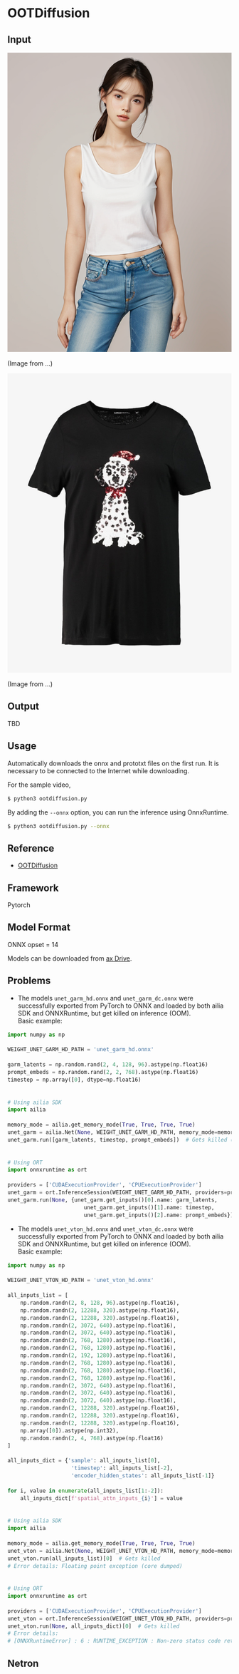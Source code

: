 # OOTDiffusion

## Input

![Input model image](model.png)

(Image from ...)

![Input cloth image](cloth.jpg)

(Image from ...)

## Output

TBD

## Usage
Automatically downloads the onnx and prototxt files on the first run.
It is necessary to be connected to the Internet while downloading.

For the sample video,
``` bash
$ python3 ootdiffusion.py
```

By adding the `--onnx` option, you can run the inference using OnnxRuntime.
```bash
$ python3 ootdiffusion.py --onnx
```

## Reference

- [OOTDiffusion](https://github.com/levihsu/OOTDiffusion)

## Framework

Pytorch

## Model Format

ONNX opset = 14

Models can be downloaded from [ax Drive](https://drive.google.com/file/d/1gsdKNyILaNfVxI-8lb3fIoHHJh5KO3GW/view?usp=sharing).

## Problems

- The models `unet_garm_hd.onnx` and `unet_garm_dc.onnx` were successfully exported from PyTorch to ONNX and loaded by both ailia SDK and ONNXRuntime, but get killed on inference (OOM). <br>
Basic example:
```python
import numpy as np

WEIGHT_UNET_GARM_HD_PATH = 'unet_garm_hd.onnx'

garm_latents = np.random.rand(2, 4, 128, 96).astype(np.float16)
prompt_embeds = np.random.rand(2, 2, 768).astype(np.float16)
timestep = np.array([0], dtype=np.float16)


# Using ailia SDK
import ailia

memory_mode = ailia.get_memory_mode(True, True, True, True)
unet_garm = ailia.Net(None, WEIGHT_UNET_GARM_HD_PATH, memory_mode=memory_mode)
unet_garm.run([garm_latents, timestep, prompt_embeds])  # Gets killed (OOM)


# Using ORT
import onnxruntime as ort

providers = ['CUDAExecutionProvider', 'CPUExecutionProvider']
unet_garm = ort.InferenceSession(WEIGHT_UNET_GARM_HD_PATH, providers=providers)
unet_garm.run(None, {unet_garm.get_inputs()[0].name: garm_latents,
                        unet_garm.get_inputs()[1].name: timestep,
                        unet_garm.get_inputs()[2].name: prompt_embeds})  # Gets killed (OOM)
```

- The models `unet_vton_hd.onnx` and `unet_vton_dc.onnx` were successfully exported from PyTorch to ONNX and loaded by both ailia SDK and ONNXRuntime, but get killed on inference (OOM). <br>
Basic example:
```python
import numpy as np

WEIGHT_UNET_VTON_HD_PATH = 'unet_vton_hd.onnx'

all_inputs_list = [
    np.random.randn(2, 8, 128, 96).astype(np.float16),
    np.random.randn(2, 12288, 320).astype(np.float16),
    np.random.randn(2, 12288, 320).astype(np.float16),
    np.random.randn(2, 3072, 640).astype(np.float16),
    np.random.randn(2, 3072, 640).astype(np.float16),
    np.random.randn(2, 768, 1280).astype(np.float16),
    np.random.randn(2, 768, 1280).astype(np.float16),
    np.random.randn(2, 192, 1280).astype(np.float16),
    np.random.randn(2, 768, 1280).astype(np.float16),
    np.random.randn(2, 768, 1280).astype(np.float16),
    np.random.randn(2, 768, 1280).astype(np.float16),
    np.random.randn(2, 3072, 640).astype(np.float16),
    np.random.randn(2, 3072, 640).astype(np.float16),
    np.random.randn(2, 3072, 640).astype(np.float16),
    np.random.randn(2, 12288, 320).astype(np.float16),
    np.random.randn(2, 12288, 320).astype(np.float16),
    np.random.randn(2, 12288, 320).astype(np.float16),
    np.array([0]).astype(np.int32),
    np.random.randn(2, 4, 768).astype(np.float16)
]

all_inputs_dict = {'sample': all_inputs_list[0],
                    'timestep': all_inputs_list[-2],
                    'encoder_hidden_states': all_inputs_list[-1]}

for i, value in enumerate(all_inputs_list[1:-2]):
    all_inputs_dict[f'spatial_attn_inputs_{i}'] = value


# Using ailia SDK
import ailia

memory_mode = ailia.get_memory_mode(True, True, True, True)
unet_vton = ailia.Net(None, WEIGHT_UNET_VTON_HD_PATH, memory_mode=memory_mode)
unet_vton.run(all_inputs_list)[0]  # Gets killed
# Error details: Floating point exception (core dumped)


# Using ORT
import onnxruntime as ort

providers = ['CUDAExecutionProvider', 'CPUExecutionProvider']
unet_vton = ort.InferenceSession(WEIGHT_UNET_VTON_HD_PATH, providers=providers)
unet_vton.run(None, all_inputs_dict)[0]  # Gets killed
# Error details:
# [ONNXRuntimeError] : 6 : RUNTIME_EXCEPTION : Non-zero status code returned while running Softmax node. Name:'/down_blocks.0/attentions.0/transformer_blocks.0/attn1/Softmax' Status Message: /onnxruntime_src/onnxruntime/core/framework/bfc_arena.cc:376 void* onnxruntime::BFCArena::AllocateRawInternal(size_t, bool, onnxruntime::Stream*, bool, onnxruntime::WaitNotificationFn) Failed to allocate memory for requested buffer of size 19327352832
```

## Netron
